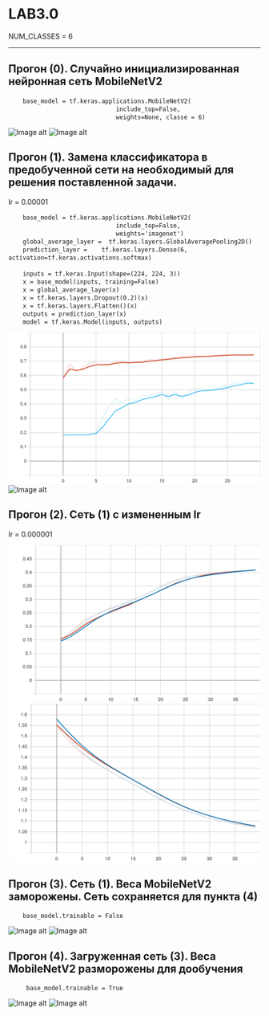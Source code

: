 # LAB3.0

NUM_CLASSES = 6

____________________________________________________________________________________
  ## Прогон (0). Cлучайно инициализированная нейронная сеть MobileNetV2

        base_model = tf.keras.applications.MobileNetV2(
                                  include_top=False,
                                  weights=None, classe = 6)
      
  ![Image alt](https://raw.githubusercontent.com/InvSl/MMPMI.Lab2/1800457221553b4080c52716d1af84a2b3590b2a0/tensorboard/epoch_categorical_accuracy(0).svg)
  ![Image alt](https://raw.githubusercontent.com/InvSl/MMPMI.Lab2/1800457221553b4080c52716d1af84a2b3590b2a0/tensorboard/epoch_loss(0).svg)
   
  
  ## Прогон (1). Замена классификатора в предобученной сети на необходимый для решения поставленной задачи. 

  lr = 0.00001
  
        base_model = tf.keras.applications.MobileNetV2(
                                  include_top=False,
                                  weights='imagenet')
        global_average_layer =  tf.keras.layers.GlobalAveragePooling2D()     
        prediction_layer =    tf.keras.layers.Dense(6, activation=tf.keras.activations.softmax)

        inputs = tf.keras.Input(shape=(224, 224, 3))
        x = base_model(inputs, training=False)
        x = global_average_layer(x)
        x = tf.keras.layers.Dropout(0.2)(x)
        x = tf.keras.layers.Flatten()(x)
        outputs = prediction_layer(x)
        model = tf.keras.Model(inputs, outputs)
      
  ![Image alt](https://raw.githubusercontent.com/InvSl/MMPMI.Lab3/e4f9554cdce3c5f01859f9079fe0b5173164f80b/tensorboard/epoch_categorical_accuracy%20(1).svg)
  ![Image alt](https://raw.githubusercontent.com/InvSl/MMPMI.Lab2/e4f9554cdce3c5f01859f9079fe0b5173164f80b/tensorboard/epoch_loss%20(1).svg)
   
   
  ## Прогон (2). Сеть (1) с измененным lr 
  
  lr = 0.000001
       
  ![Image alt](https://raw.githubusercontent.com/InvSl/MMPMI.Lab2/e4f9554cdce3c5f01859f9079fe0b5173164f80b/tensorboard/epoch_categorical_accuracy%20(2).svg)
  ![Image alt](https://raw.githubusercontent.com/InvSl/MMPMI.Lab2/e4f9554cdce3c5f01859f9079fe0b5173164f80b/tensorboard/epoch_loss%20(2).svg)
        
  ## Прогон (3). Сеть (1). Веса MobileNetV2 заморожены. Сеть сохраняется для пункта (4)
  
        base_model.trainable = False
  
  ![Image alt](https://raw.githubusercontent.com/InvSl/MMPMI.Lab2/e4f9554cdce3c5f01859f9079fe0b5173164f80b/tensorboard/epoch_categorical_accuracy%20(3).svg)
  ![Image alt](https://raw.githubusercontent.com/InvSl/MMPMI.Lab2/e4f9554cdce3c5f01859f9079fe0b5173164f80b/tensorboard/epoch_loss%20(3).svg)
        
  ## Прогон (4). Загруженная сеть (3). Веса MobileNetV2 разморожены для дообучения

         base_model.trainable = True
      
  ![Image alt](https://raw.githubusercontent.com/InvSl/MMPMI.Lab2/e4f9554cdce3c5f01859f9079fe0b5173164f80b/tensorboard/epoch_categorical_accuracy%20(4).svg)
  ![Image alt](https://raw.githubusercontent.com/InvSl/MMPMI.Lab2/e4f9554cdce3c5f01859f9079fe0b5173164f80b/tensorboard/epoch_loss%20(4).svg)
  
